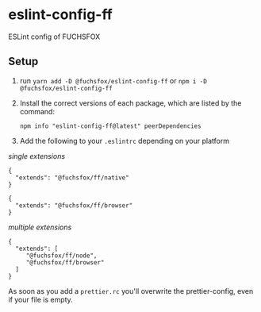 # eslint-config-ff
ESLint config of FUCHSFOX

## Setup

1. run `yarn add -D @fuchsfox/eslint-config-ff` or `npm i -D @fuchsfox/eslint-config-ff`

2. Install the correct versions of each package, which are listed by the command:

    `npm info "eslint-config-ff@latest" peerDependencies`

3. Add the following to your `.eslintrc` depending on your platform

  *single extensions*
   ```
   {
     "extends": "@fuchsfox/ff/native"
   }
   ```
   ```
   {
     "extends": "@fuchsfox/ff/browser"
   }
   ```
   *multiple extensions*
   ```
   {
     "extends": [
        "@fuchsfox/ff/node", 
        "@fuchsfox/ff/browser"
     ]
   }
   ```

As soon as you add a `prettier.rc` you'll overwrite the prettier-config, even if your file is empty.
